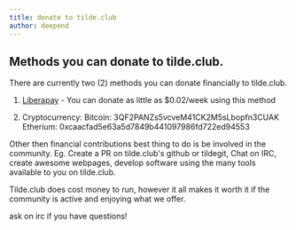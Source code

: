 ```yaml
---
title: donate to tilde.club
author: deepend
---
```


## Methods you can donate to tilde.club.

There are currently two (2) methods you can donate financially to tilde.club.

1.  [Liberapay](https://liberapay.com/tilde.club/donate) - You can donate as little as $0.02/week using this method

2.  Cryptocurrency:
	Bitcoin: 3QF2PANZs5vcveM41CK2M5sLbopfn3CUAK
	Etherium: 0xcaacfad5e63a5d7849b441097986fd722ed94553

Other then financial contributions best thing to do is be involved in the community.
Eg. Create a PR on tilde.club's github or tildegit, Chat on IRC, create awesome webpages, 
develop software using the many tools available to you on tilde.club.

Tilde.club does cost money to run, however it all makes it worth it if the community is active and enjoying what we offer.

ask on irc if you have questions!
